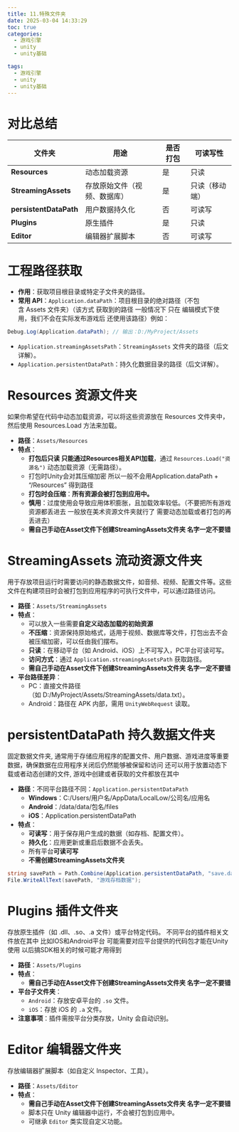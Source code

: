 ```yaml
---
title: 11.特殊文件夹
date: 2025-03-04 14:33:29
toc: true
categories:
  - 游戏引擎
  - unity
  - unity基础

tags:
  - 游戏引擎
  - unity
  - unity基础
---
```


# **对比总结**

| 文件夹                    | 用途             | 是否打包 | 可读写性    |
| ---------------------- | -------------- | ---- | ------- |
| **Resources**          | 动态加载资源         | 是    | 只读      |
| **StreamingAssets**    | 存放原始文件（视频、数据库） | 是    | 只读（移动端） |
| **persistentDataPath** | 用户数据持久化        | 否    | 可读写     |
| **Plugins**            | 原生插件           | 是    | 只读      |
| **Editor**             | 编辑器扩展脚本        | 否    | 可读写     |


# **工程路径获取**
- **作用**：获取项目根目录或特定子文件夹的路径。
- **常用 API**：`Application.dataPath`：项目根目录的绝对路径（不包含 Assets 文件夹）（该方式 获取到的路径 一般情况下 只在 编辑模式下使用，我们不会在实际发布游戏后 还使用该路径）例如：
```cs
Debug.Log(Application.dataPath); // 输出：D:/MyProject/Assets
```
- `Application.streamingAssetsPath`：`StreamingAssets` 文件夹的路径（后文详解）。
- `Application.persistentDataPath`：持久化数据目录的路径（后文详解）。



# **Resources 资源文件夹**
如果你希望在代码中动态加载资源，可以将这些资源放在 Resources 文件夹中，然后使用 Resources.Load 方法来加载。

- **路径**：`Assets/Resources`
- **特点**：
    - **打包后只读 只能通过Resources相关API加载**，通过 `Resources.Load("资源名")` 动态加载资源（无需路径）。
    - 打包时Unity会对其压缩加密 所以一般不会用Application.dataPath + “/Resources” 得到路径
    - **打包时会压缩**：**所有资源会被打包到应用中。**
    - **慎用**：过度使用会导致应用体积膨胀，且加载效率较低。（不要把所有游戏资源都丢进去 一般放在美术资源文件夹就行了 需要动态加载或者打包的再丢进去）
    - **需自己手动在Asset文件下创建StreamingAssets文件夹 名字一定不要错**



# **StreamingAssets 流动资源文件夹**
用于存放项目运行时需要访问的静态数据文件，如音频、视频、配置文件等。这些文件在构建项目时会被打包到应用程序的可执行文件中，可以通过路径访问。

- **路径**：`Assets/StreamingAssets`
- **特点**：
    - 可以放入一些需要**自定义动态加载的初始资源**
    - **不压缩**：资源保持原始格式，适用于视频、数据库等文件，打包出去不会被压缩加密，可以任由我们摆布。
    - **只读**：在移动平台（如 Android、iOS）上不可写入，PC平台可读可写。
    - **访问方式**：通过 `Application.streamingAssetsPath` 获取路径。
    - **需自己手动在Asset文件下创建StreamingAssets文件夹 名字一定不要错**
- **平台路径差异**：
    - PC：直接文件路径（如 D:/MyProject/Assets/StreamingAssets/data.txt）。
    - Android：路径在 APK 内部，需用 `UnityWebRequest` 读取。



# **persistentDataPath 持久数据文件夹**
固定数据文件夹,  通常用于存储应用程序的配置文件、用户数据、游戏进度等重要数据，确保数据在应用程序关闭后仍然能够被保留和访问
还可以用于放置动态下载或者动态创建的文件, 游戏中创建或者获取的文件都放在其中

- **路径**：不同平台路径不同：`Application.persistentDataPath`
    - **Windows**：C:/Users/用户名/AppData/LocalLow/公司名/应用名
    - **Android**：/data/data/包名/files
    - **iOS**：Application.persistentDataPath
- **特点**：
    - **可读写**：用于保存用户生成的数据（如存档、配置文件）。
    - **持久化**：应用更新或重启后数据不会丢失。
    - 所有平台**可读可写**
    - **不需创建StreamingAssets文件夹**
```cs
string savePath = Path.Combine(Application.persistentDataPath, "save.dat");
File.WriteAllText(savePath, "游戏存档数据");
```




# **Plugins 插件文件夹**
存放原生插件（如 .dll、.so、.a 文件）或平台特定代码。
不同平台的插件相关文件放在其中
比如IOS和Android平台 可能需要对应平台提供的代码包才能在Unity使用
以后搞SDK相关的时候可能才用得到

- **路径**：`Assets/Plugins`
- **特点**：
    - **需自己手动在Asset文件下创建StreamingAssets文件夹 名字一定不要错**
- **平台子文件夹**：
    - `Android`：存放安卓平台的 `.so` 文件。
    - `iOS`：存放 iOS 的 `.a` 文件。
- **注意事项**：插件需按平台分类存放，Unity 会自动识别。




# **Editor 编辑器文件夹**
存放编辑器扩展脚本（如自定义 Inspector、工具）。
- **路径**：`Assets/Editor`
- **特点**：
    - **需自己手动在Asset文件下创建StreamingAssets文件夹 名字一定不要错**
    - 脚本只在 Unity 编辑器中运行，不会被打包到应用中。
    - 可继承 `Editor` 类实现自定义功能。




